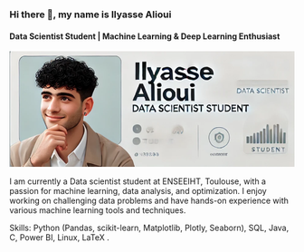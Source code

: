 ### Hi there 👋, my name is Ilyasse Alioui
#### Data Scientist Student | Machine Learning & Deep Learning Enthusiast
![Alioui10](https://github.com/Alioui10/Alioui10/blob/main/portf.png)

I am currently a Data scientist student at ENSEEIHT, Toulouse, with a passion for machine learning, data analysis, and optimization. I enjoy working on challenging data problems and have hands-on experience with various machine learning tools and techniques.

Skills: Python (Pandas, scikit-learn, Matplotlib, Plotly, Seaborn), SQL, Java, C,  Power BI, Linux, LaTeX .






###

